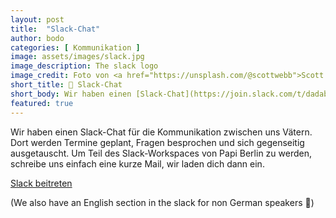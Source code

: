 ```yaml
---
layout: post
title:  "Slack-Chat"
author: bodo
categories: [ Kommunikation ]
image: assets/images/slack.jpg
image_description: The slack logo
image_credit: Foto von <a href="https://unsplash.com/@scottwebb">Scott Webb</a>
short_title: 💬 Slack-Chat
short_body: Wir haben einen [Slack-Chat](https://join.slack.com/t/dadaberlin/shared_invite/zt-1skuexk5x-OUzSHVwxWWayPUHYjNfiAA) zwischen uns Vätern. Komm gerne dazu.
featured: true
---
```


Wir haben einen Slack-Chat für die Kommunikation zwischen uns Vätern. Dort werden Termine
geplant, Fragen besprochen und sich gegenseitig ausgetauscht. Um Teil des Slack-Workspaces
von Papi Berlin zu werden, schreibe uns einfach eine kurze Mail, wir laden dich dann
ein.

<a href="https://join.slack.com/t/dadaberlin/shared_invite/zt-1skuexk5x-OUzSHVwxWWayPUHYjNfiAA" class="btn btn-success" target="_blank">Slack beitreten</a>

(We also have an English section in the slack for non German speakers 👋)

